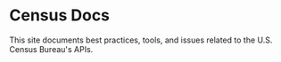 # Census Docs

This site documents best practices, tools, and issues related to the U.S. Census Bureau's APIs.

